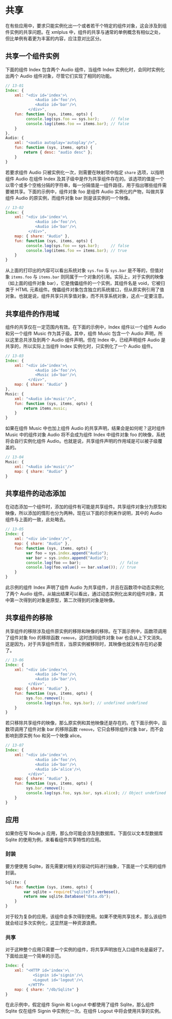 # 共享

在有些应用中，要求只能实例化出一个或者若干个特定的组件对象，这会涉及到组件实例的共享问题。在 xmlplus 中，组件的共享与通常的单例概念有相似之处，但比单例有着更为丰富的内容，应注意对比区分。

## 共享一个组件实例

下面的组件 Index 包含两个 Audio 组件，当组件 Index 实例化时，会同时实例化出两个 Audio 组件对象，尽管它们实现了相同的功能。

```js
// 13-01
Index: {
    xml: "<div id='index'>\
             <Audio id='foo'/>\
             <Audio id='bar'/>\
          </div>",
    fun: function (sys, items, opts) {
         console.log(sys.foo == sys.bar);     // false
         console.log(items.foo == items.bar); // false
    }
},
Audio: {
    xml: "<audio autoplay='autoplay'/>",
    fun: function (sys, items, opts) {
        return { desc: "audio desc" };
    }
}
```

若要求组件 Audio 只被实例化一次，则需要在映射项中指定 `share` 选项，以指明组件 Audio 在组件 Index 及其子级中是作为共享组件存在的。该选项的值是一个以零个或多个空格分隔的字符串，每一分隔值是一组件路径，用于指出哪些组件需要被共享。下面的示例中，组件对象 foo 是组件 Audio 实例化的产物，叫做共享组件 Audio 的原实例，而组件对象 bar 则是该实例的一个映像。

```js
// 13-02
Index: {
    xml: "<div id='index'>\
             <Audio id='foo'/>\
             <Audio id='bar'/>\
          </div>",
    map: { share: "Audio" },
    fun: function (sys, items, opts) {
         console.log(sys.foo == sys.bar);     // false
         console.log(items.foo == items.bar); // true
    }
}
```

从上面的打印出的内容可以看出系统对象 `sys.foo` 与 `sys.bar` 是不等的，但值对象 `items.foo` 与 `items.bar` 则同属于一个对象的引用。实际上，对于实例的映像（如上面的组件对象 bar），它是傀儡组件的一个实例，其组件名是 void，它被归类于 HTML 元素组件。傀儡组件对象包含独立的系统接口，但从原实例引用了值对象。也就是说，组件共享只共享值对象，而不共享系统对象，这点一定要注意。

## 共享组件的作用域

组件的共享仅在一定范围内有效。在下面的示例中，Index 组件以一个组件 Audio 和另一个组件 Music 作为其子级。其中，组件 Music 包含一个 Audio 声明，所以这里总共涉及到两个 Audio 组件声明。但在 Index 中，已经声明组件 Audio 是共享的，所以实际上当组件 Index 实例化时，只实例化了一个 Audio 组件。

```js
// 13-03
Index: {
    xml: "<div id='index'>\
             <Audio id='foo'/>\
             <Music id='bar'/>\
          </div>",
    map: { share: "Audio" }
},
Music: {
    xml: "<Audio id='music'/>",
    fun: function (sys, items, opts) {
        return items.music;
    }
}
```

如果在组件 Music 中也加上组件 Audio 的共享声明，结果会是如何呢？这时组件 Music 中的组件对象 Audio 将不会成为组件 Index 中组件对象 foo 的映像，系统将会自行实例化组件 Audio。也就是说，共享组件声明的作用域是可以被子级覆盖的。

```js
// 13-04
Music: {
    xml: "<Audio id='music'/>"
    map: { share: "Audio" }
}
```

## 共享组件的动态添加

在动态添加一个组件时，添加的组件有可能是共享组件。共享组件对象分为原型和映像，所以添加的情形也分为两种。现在以下面的示例来作说明，其中的 Audio 组件与上面的一致，此处略去。

```js
// 13-05
Index: {
    xml: "<div id='index'/>",
    map: { share: "Audio" },
    fun: function (sys, items, opts) {
         var foo = sys.index.append("Audio");
         var bar = sys.index.append("Audio");
         console.log(foo == bar);                 // false
         console.log(foo.value() == bar.value()); // true
    }
}
```

此示例的组件 Index 声明了组件 Audio 为共享组件，并且在函数项中动态实例化了两个 Audio 组件。从输出结果可以看出，通过动态实例化出来的组件对象，其中第一次得到的对象是原型，第二次得到的对象是映像。

## 共享组件的移除

共享组件的移除涉及组件原实例的移除和映像的移除。在下面示例中，函数项调用了组件对象 foo 的移除函数 `remove`，这时连同组件对象 bar 也会从上下文消失。这是因为，对于共享组件而言，当原实例被移除时，其映像也就没有存在的必要了。

```js
// 13-06
Index: {
    xml: "<div id='index'>\
             <Audio id='foo'/>\
             <Audio id='bar'/>\
          </div>",
    map: { share: "Audio" },
    fun: function (sys, items, opts) {
         sys.foo.remove();
         console.log(sys.foo, sys.bar); // undefined undefined
    }
}
```

若只移除共享组件的映像，那么原实例和其他映像还是存在的。在下面示例中，函数项调用了组件对象 bar 的移除函数 `remove`，它只会移除组件对象 bar，而不会影响到原实例 foo 和另一个映像 alice。

```js
// 13-07
Index: {
    xml: "<div id='index'>\
             <Audio id='foo'/>\
             <Audio id='bar'/>\
             <Audio id='alice'/>\
          </div>",
    map: { share: "Audio" },
    fun: function (sys, items, opts) {
         sys.bar.remove();
         console.log(sys.foo, sys.bar, sys.alice); // Object undefined Object
    }
}
```

## 应用

如果你在写 Node.js 应用，那么你可能会涉及到数据库。下面仅以文本型数据库 Sqlite 的使用为例，来看看组件共享特性的应用。

### 封装

要方便使用 Sqlite，首先需要对相关的驱动代码进行抽象，下面是一个实用的组件封装。

```js
Sqlite: {
    fun: function (sys, items, opts) {
        var sqlite = require("sqlite3").verbose(),
        return new sqlite.Database("data.db");
    }
}
```

对于较为复杂的应用，该组件会多次得到使用。如果不使用共享技术，那么该组件就会经过多次实例化，这显然是一种资源浪费。

### 共享

对于这种整个应用只需要一个实例的组件，将共享声明放在入口组件处是最好了。下面给出是一个简单的示范。

```js
Index: {
    xml: "<HTTP id='index'>\
            <Signin id='signin'/>\
            <Logout id='logout'/>\
          </HTTP>
    map: { share: "/db/Sqlite" }
}
```

在此示例中，假定组件 Signin 和 Logout 中都使用了组件 Sqlite，那么组件 Sqlite 仅在组件 Signin 中实例化一次。在组件 Logout 中将会使用共享的实例。